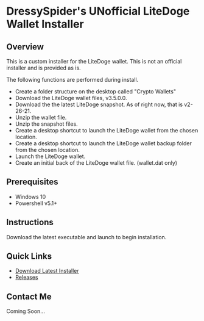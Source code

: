 # DressySpider's UNofficial LiteDoge Wallet Installer

Overview
-----------
This is a custom installer for the LiteDoge wallet. This is not an official installer and is provided as is.

The following functions are performed during install.

 - Create a folder structure on the desktop called "Crypto Wallets"
 - Download the LiteDoge wallet files, v3.5.0.0. 
 - Download the the latest LiteDoge snapshot. As of right now, that is v2-26-21.
 - Unzip the wallet file.
 - Unzip the snapshot files.
 - Create a desktop shortcut to launch the LiteDoge wallet from the chosen location. 
 - Create a desktop shortcut to launch the LiteDoge wallet backup folder from the chosen location. 
 - Launch the LiteDoge wallet.
 - Create an initial back of the LiteDoge wallet file. (wallet.dat only) 

Prerequisites
-----------
- Windows 10
- Powershell v5.1+

Instructions
-----------
Download the latest executable and launch to begin installation.

Quick Links
-----------
- [Download Latest Installer]
- [Releases]

Contact Me
-----------
Coming Soon...


[Download Latest Installer]: https://github.com/dressyspider/UNofficial-LiteDoge-Wallet-Installer/releases/download/1.0/DressySpiders.UNofficial.LiteDoge.Wallet.Installer.EXE
[Releases]: https://github.com/dressyspider/UNofficial-LiteDoge-Wallet-Installer/releases

